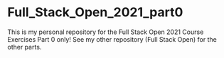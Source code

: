 # Full_Stack_Open_2021_part0

This is my personal repository for the Full Stack Open 2021 Course Exercises Part 0 only!
See my other repository (Full Stack Open) for the other parts.
